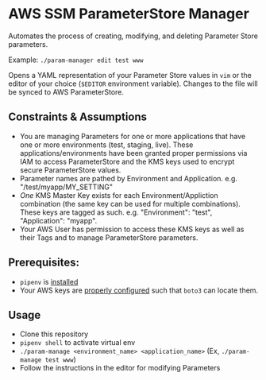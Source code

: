 AWS SSM ParameterStore Manager
=========================
Automates the process of creating, modifying, and deleting Parameter Store parameters.

Example: `./param-manager edit test www`

Opens a YAML representation of your Parameter Store values in `vim` or the editor of your choice (`$EDITOR` environment variable). Changes to the file will be synced to AWS ParameterStore.

Constraints & Assumptions
-------------------------
- You are managing Parameters for one or more applications that have one or more environments (test, staging, live). These applications/environments have been granted proper permissions via IAM to access ParameterStore and the KMS keys used to encrypt secure ParameterStore values.
- Parameter names are pathed by Environment and Application. e.g. "/test/myapp/MY_SETTING"
- _One_ KMS Master Key exists for each Environment/Appliction combination (the same key can be used for multiple combinations). These keys are tagged as such. e.g. "Environment": "test", "Application": "myapp". 
- Your AWS User has permission to access these KMS keys as well as their Tags and to manage ParameterStore parameters.

Prerequisites:
--------------
- `pipenv` is [installed](https://docs.pipenv.org/)
- Your AWS keys are [properly configured](http://boto3.readthedocs.io/en/latest/guide/configuration.html) such that `boto3` can locate them.

Usage
-----
- Clone this repository
- `pipenv shell` to activate virtual env
- `./param-manage <environment_name> <application_name>` (Ex, `./param-manage test www`)
- Follow the instructions in the editor for modifying Parameters



